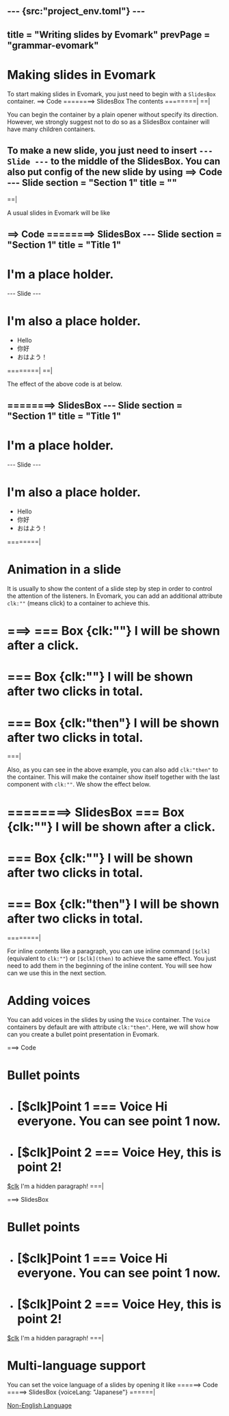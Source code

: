 --- {src:"project_env.toml"} ---
---
title = "Writing slides by Evomark"
prevPage = "grammar-evomark"
---

# Making slides in Evomark

To start making slides in Evomark, you just need to begin with a `SlidesBox` container.
==> Code
========> SlidesBox
The contents
========|
==|

You can begin the container by a plain opener without specify its direction. However, we strongly suggest not to do so as a SlidesBox container will have many children containers.

To make a new slide, you just need to insert `--- Slide ---` to the middle of the SlidesBox. 
You can also put config of the new slide by using
==> Code
--- Slide
section = "Section 1"
title = ""
---
==|

A usual slides in Evomark will be like

==> Code
========> SlidesBox
--- Slide 
section = "Section 1"
title = "Title 1"
---

# I'm a place holder.

--- Slide ---

# I'm also a place holder.

- Hello
- 你好
- おはよう！

========|
==|

The effect of the above code is at below.

========> SlidesBox
--- Slide 
section = "Section 1"
title = "Title 1"
---

# I'm a place holder.

--- Slide ---

# I'm also a place holder.

- Hello
- 你好
- おはよう！

========|

# Animation in a slide

It is usually to show the content of a slide step by step in order to control the attention of the listeners. In Evomark, you can add an additional attribute `clk:""` (means click) to a container to achieve this.

===>
=== Box {clk:""}
I will be shown after a click.
===
=== Box {clk:""}
I will be shown after two clicks in total.
===
=== Box {clk:"then"}
I will be shown after two clicks in total.
===
===|

Also, as you can see in the above example, you can also add `clk:"then"` to the container. This will make the container show itself together with the last component with `clk:""`. We show the effect below.

========> SlidesBox
=== Box {clk:""}
I will be shown after a click.
===
=== Box {clk:""}
I will be shown after two clicks in total.
===
=== Box {clk:"then"}
I will be shown after two clicks in total.
===
========|

For inline contents like a paragraph, you can use inline command `[$clk]` (equivalent to `clk:""`) or `[$clk](then)` to achieve the same effect. You just need to add them in the beginning of the inline content. You will see how can we use this in the next section.

# Adding voices

You can add voices in the slides by using the `Voice` container. The `Voice` containers by default are with attribute `clk:"then"`. Here, we will show how can you create a bullet point presentation in Evomark.

===> Code
# Bullet points
- [$clk]Point 1
    === Voice
    Hi everyone. You can see point 1 now.
    ===
- [$clk]Point 2
    === Voice
    Hey, this is point 2!
    ===
[$clk](then) I'm a hidden paragraph!
===|

===> SlidesBox
# Bullet points
- [$clk]Point 1
    === Voice
    Hi everyone. You can see point 1 now.
    ===
- [$clk]Point 2
    === Voice
    Hey, this is point 2!
    ===
[$clk](then) I'm a hidden paragraph!
===|


# Multi-language support

You can set the voice language of a slides by opening it like
======> Code
=====> SlidesBox {voiceLang: "Japanese"}
======|

[Non-English Language](voice-language)
